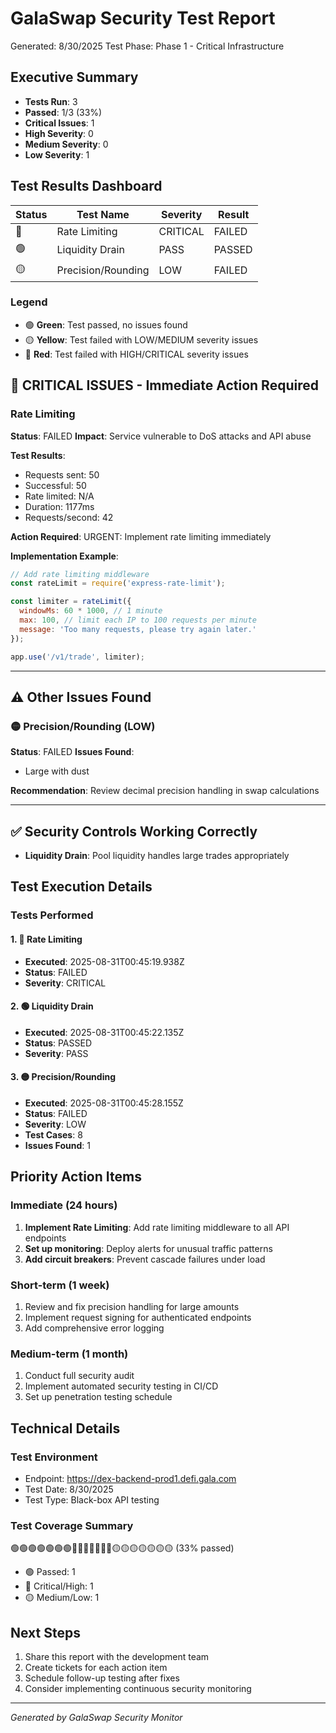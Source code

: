 # GalaSwap Security Test Report
Generated: 8/30/2025
Test Phase: Phase 1 - Critical Infrastructure

## Executive Summary

- **Tests Run**: 3
- **Passed**: 1/3 (33%)
- **Critical Issues**: 1
- **High Severity**: 0
- **Medium Severity**: 0
- **Low Severity**: 1

## Test Results Dashboard

| Status | Test Name | Severity | Result |
|--------|-----------|----------|--------|
| 🔴 | Rate Limiting | CRITICAL | FAILED |
| 🟢 | Liquidity Drain | PASS | PASSED |
| 🟡 | Precision/Rounding | LOW | FAILED |


### Legend
- 🟢 **Green**: Test passed, no issues found
- 🟡 **Yellow**: Test failed with LOW/MEDIUM severity issues
- 🔴 **Red**: Test failed with HIGH/CRITICAL severity issues

## 🔴 CRITICAL ISSUES - Immediate Action Required

### Rate Limiting

**Status**: FAILED
**Impact**: Service vulnerable to DoS attacks and API abuse

**Test Results**:
- Requests sent: 50
- Successful: 50
- Rate limited: N/A
- Duration: 1177ms
- Requests/second: 42

**Action Required**:
URGENT: Implement rate limiting immediately

**Implementation Example**:
```javascript
// Add rate limiting middleware
const rateLimit = require('express-rate-limit');

const limiter = rateLimit({
  windowMs: 60 * 1000, // 1 minute
  max: 100, // limit each IP to 100 requests per minute
  message: 'Too many requests, please try again later.'
});

app.use('/v1/trade', limiter);
```

---

## ⚠️ Other Issues Found

### 🟡 Precision/Rounding (LOW)

**Status**: FAILED
**Issues Found**:
- Large with dust

**Recommendation**: Review decimal precision handling in swap calculations

---

## ✅ Security Controls Working Correctly

- **Liquidity Drain**: Pool liquidity handles large trades appropriately


## Test Execution Details

### Tests Performed

#### 1. 🔴 Rate Limiting
- **Executed**: 2025-08-31T00:45:19.938Z
- **Status**: FAILED
- **Severity**: CRITICAL

#### 2. 🟢 Liquidity Drain
- **Executed**: 2025-08-31T00:45:22.135Z
- **Status**: PASSED
- **Severity**: PASS

#### 3. 🟡 Precision/Rounding
- **Executed**: 2025-08-31T00:45:28.155Z
- **Status**: FAILED
- **Severity**: LOW
- **Test Cases**: 8
- **Issues Found**: 1


## Priority Action Items

### Immediate (24 hours)
1. **Implement Rate Limiting**: Add rate limiting middleware to all API endpoints
2. **Set up monitoring**: Deploy alerts for unusual traffic patterns
3. **Add circuit breakers**: Prevent cascade failures under load

### Short-term (1 week)
1. Review and fix precision handling for large amounts
2. Implement request signing for authenticated endpoints
3. Add comprehensive error logging

### Medium-term (1 month)  
1. Conduct full security audit
2. Implement automated security testing in CI/CD
3. Set up penetration testing schedule

## Technical Details

### Test Environment
- Endpoint: https://dex-backend-prod1.defi.gala.com
- Test Date: 8/30/2025
- Test Type: Black-box API testing

### Test Coverage Summary

🟢🟢🟢🟢🟢🟢🟢🔴🔴🔴🔴🔴🔴🔴🟡🟡🟡🟡🟡🟡🟡 (33% passed)

- 🟢 Passed: 1
- 🔴 Critical/High: 1
- 🟡 Medium/Low: 1

## Next Steps

1. Share this report with the development team
2. Create tickets for each action item
3. Schedule follow-up testing after fixes
4. Consider implementing continuous security monitoring

---
*Generated by GalaSwap Security Monitor*
